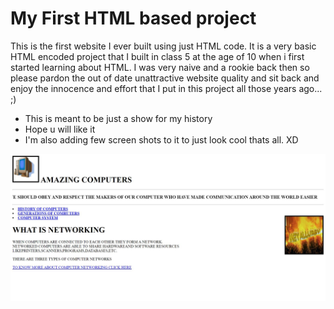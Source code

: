 # My First HTML based project

This is the first website I ever built using just HTML code. It is a very basic HTML encoded project that I built in class 5 at the age of 10 when i first started learning about HTML. I was very naive and a rookie back then so please pardon the out of date unattractive website quality and sit back and enjoy the innocence and effort that I put in this project all those years ago... ;)

* This is meant to be just a show for my history
* Hope u will like it
* I'm also adding few screen shots to it to just look cool thats all. XD

![image1](./Images/output1.jpg)